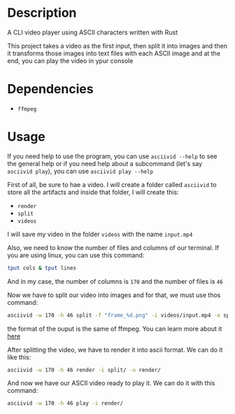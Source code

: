 # Description
A CLI video player using ASCII characters written with Rust

This project takes a video as the first input, then split it into images and then it transforms those images into text files with each ASCII image and at the end, you can play the video in ypur console

# Dependencies
- `ffmpeg`

# Usage
If you need help to use the program, you can use `asciivid --help` to see the general help or if you need help about a subcommand (let's say `asciivid play`), you can use `asciivid play --help`

First of all, be sure to hae a video. I will create a folder called `asciivid` to store all the artifacts and inside that folder, I will create this:
- `render`
- `split`
- `videos`

I will save my video in the folder `videos` with the name `input.mp4`

Also, we need to know the number of files and columns of our terminal. If you are using linux, you can use this command:
```bash
tput cols & tput lines
```
And in my case, the number of columns is `170` and the number of files is `46`

Now we have to split our video into images and for that, we must use thos command:
```bash
asciivid -w 170 -h 46 split -f "frame_%d.png" -i videos/input.mp4 -o split/
```
the format of the ouput is the same of ffmpeg. You can learn more about it [here](https://en.wikibooks.org/wiki/FFMPEG_An_Intermediate_Guide/image_sequence#Filename_patterns)

After splitting the video, we have to render it into ascii format. We can do it like this:
```bash
asciivid -w 170 -h 46 render -i split/ -o render/
```

And now we have our ASCII video ready to play it. We can do it with this command:

```bash
asciivid -w 170 -h 46 play -i render/
```
